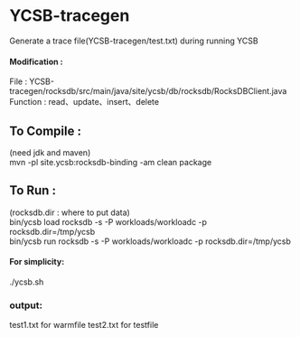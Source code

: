 # YCSB-tracegen
Generate a trace file(YCSB-tracegen/test.txt) during running YCSB
#### Modification :
File : YCSB-tracegen/rocksdb/src/main/java/site/ycsb/db/rocksdb/RocksDBClient.java
<br>Function : read、update、insert、delete

## To Compile :
(need jdk and maven)
<br>mvn -pl site.ycsb:rocksdb-binding -am clean package</br>

## To Run :
(rocksdb.dir : where to put data)
<br>bin/ycsb load rocksdb -s -P workloads/workloadc -p rocksdb.dir=/tmp/ycsb</br>
bin/ycsb run rocksdb -s -P workloads/workloadc -p rocksdb.dir=/tmp/ycsb

#### For simplicity:
./ycsb.sh

### output:
test1.txt for warmfile
test2.txt for testfile
